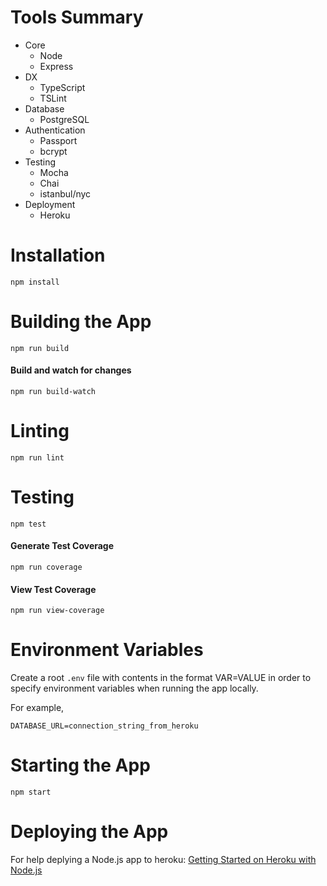 Tools Summary
============
* Core
    * Node
    * Express
* DX
    * TypeScript
    * TSLint
* Database
    * PostgreSQL
* Authentication
    * Passport 
    * bcrypt
* Testing
    * Mocha
    * Chai
    * istanbul/nyc
* Deployment
    * Heroku

Installation
============
`npm install`

Building the App
============
`npm run build`

#### Build and watch for changes
`npm run build-watch`

Linting
============
`npm run lint`

Testing
============
`npm test`

#### Generate Test Coverage
`npm run coverage`

#### View Test Coverage
`npm run view-coverage`

Environment Variables
============

Create a root `.env` file with contents in the format VAR=VALUE in order to specify environment variables when running the app locally.

For example,
```
DATABASE_URL=connection_string_from_heroku
```

Starting the App
============

`npm start`

Deploying the App
============

For help deplying a Node.js app to heroku: [Getting Started on Heroku with Node.js](https://devcenter.heroku.com/articles/getting-started-with-nodejs)
